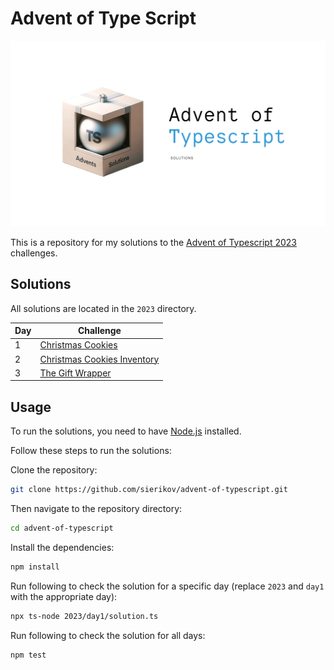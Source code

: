 # Advent of Type Script

![Advent of Typescript poser](public/poster.png)

This is a repository for my solutions to the [Advent of Typescript 2023](https://typehero.dev/aot-2023) challenges.

## Solutions

All solutions are located in the `2023` directory.

| Day | Challenge |
| --- | --------- |
| 1 | [Christmas Cookies](./2023/day1/readme.md) |
| 2 | [Christmas Cookies Inventory](./2023/day2/readme.md) |
| 3 | [The Gift Wrapper](./2023/day3/readme.md) |

## Usage

To run the solutions, you need to have [Node.js](https://nodejs.org/en/) installed.

Follow these steps to run the solutions:

Clone the repository:

```bash
git clone https://github.com/sierikov/advent-of-typescript.git
```

Then navigate to the repository directory:

```bash
cd advent-of-typescript
```

Install the dependencies:

```bash
npm install
```

Run following to check the solution for a specific day
(replace `2023` and `day1` with the appropriate day):

```bash
npx ts-node 2023/day1/solution.ts     
```

Run following to check the solution for all days:

```bash
npm test
```
